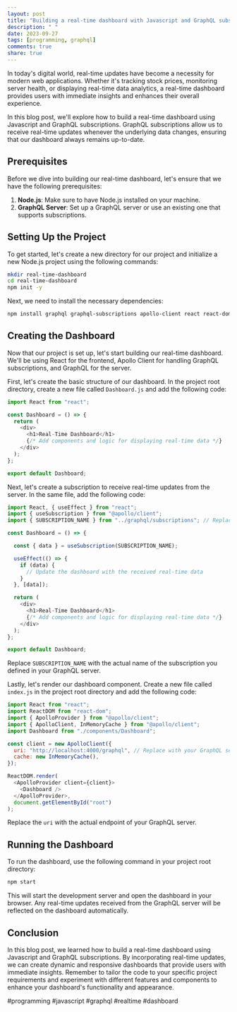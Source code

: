 ```yaml
---
layout: post
title: "Building a real-time dashboard with Javascript and GraphQL subscriptions"
description: " "
date: 2023-09-27
tags: [programming, graphql]
comments: true
share: true
---
```


In today's digital world, real-time updates have become a necessity for modern web applications. Whether it's tracking stock prices, monitoring server health, or displaying real-time data analytics, a real-time dashboard provides users with immediate insights and enhances their overall experience.

In this blog post, we'll explore how to build a real-time dashboard using Javascript and GraphQL subscriptions. GraphQL subscriptions allow us to receive real-time updates whenever the underlying data changes, ensuring that our dashboard always remains up-to-date.

## Prerequisites

Before we dive into building our real-time dashboard, let's ensure that we have the following prerequisites:

1. **Node.js**: Make sure to have Node.js installed on your machine.
2. **GraphQL Server**: Set up a GraphQL server or use an existing one that supports subscriptions.

## Setting Up the Project

To get started, let's create a new directory for our project and initialize a new Node.js project using the following commands:

```bash
mkdir real-time-dashboard
cd real-time-dashboard
npm init -y
```

Next, we need to install the necessary dependencies:

```bash
npm install graphql graphql-subscriptions apollo-client react react-dom
```

## Creating the Dashboard

Now that our project is set up, let's start building our real-time dashboard. We'll be using React for the frontend, Apollo Client for handling GraphQL subscriptions, and  GraphQL for the server.

First, let's create the basic structure of our dashboard. In the project root directory, create a new file called `Dashboard.js` and add the following code:

```javascript
import React from "react";

const Dashboard = () => {
  return (
    <div>
      <h1>Real-Time Dashboard</h1>
      {/* Add components and logic for displaying real-time data */}
	</div>
  );
};

export default Dashboard;
```

Next, let's create a subscription to receive real-time updates from the server. In the same file, add the following code:

```javascript
import React, { useEffect } from "react";
import { useSubscription } from "@apollo/client";
import { SUBSCRIPTION_NAME } from "../graphql/subscriptions"; // Replace with your subscription name

const Dashboard = () => {

  const { data } = useSubscription(SUBSCRIPTION_NAME);

  useEffect(() => {
    if (data) {
      // Update the dashboard with the received real-time data
    }
  }, [data]);

  return (
    <div>
      <h1>Real-Time Dashboard</h1>
      {/* Add components and logic for displaying real-time data */}
	</div>
  );
};

export default Dashboard;
```

Replace `SUBSCRIPTION_NAME` with the actual name of the subscription you defined in your GraphQL server.

Lastly, let's render our dashboard component. Create a new file called `index.js` in the project root directory and add the following code:

```javascript
import React from "react";
import ReactDOM from "react-dom";
import { ApolloProvider } from "@apollo/client";
import { ApolloClient, InMemoryCache } from "@apollo/client";
import Dashboard from "./components/Dashboard";

const client = new ApolloClient({
  uri: "http://localhost:4000/graphql", // Replace with your GraphQL server endpoint
  cache: new InMemoryCache(),
});

ReactDOM.render(
  <ApolloProvider client={client}>
    <Dashboard />
  </ApolloProvider>,
  document.getElementById("root")
);
```

Replace the `uri` with the actual endpoint of your GraphQL server.

## Running the Dashboard

To run the dashboard, use the following command in your project root directory:

```bash
npm start
```

This will start the development server and open the dashboard in your browser. Any real-time updates received from the GraphQL server will be reflected on the dashboard automatically.

## Conclusion

In this blog post, we learned how to build a real-time dashboard using Javascript and GraphQL subscriptions. By incorporating real-time updates, we can create dynamic and responsive dashboards that provide users with immediate insights. Remember to tailor the code to your specific project requirements and experiment with different features and components to enhance your dashboard's functionality and appearance.

#programming #javascript #graphql #realtime #dashboard